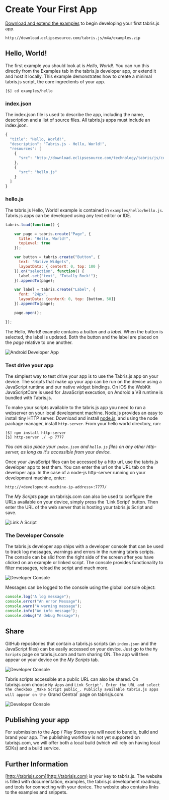 # Create Your First App
[Download and extend the examples](http://download.eclipsesource.com/tabris.js/m4a/examples.zip) to begin developing your first tabris.js app.

    http://download.eclipsesource.com/tabris.js/m4a/examples.zip

## Hello, World!
The first example you should look at is *Hello, World!*. You can run this directly from the Examples tab in the tabris.js developer app, or extend it and host it locally. This example demonstrates how to create a minimal tabris.js script, the core ingredients of your app.

    [$] cd examples/hello

### index.json
The index.json file is used to describe the app, including the name, description and a list of source files. All tabris.js apps must include an index.json.
```js
{
  "title": "Hello, World!",
  "description": "Tabris.js - Hello, World!",
  "resources": [
    {
      "src": "http://download.eclipsesource.com/technology/tabris/js/current/tabris.min.js"
    },
    {
      "src": "hello.js"
    }
  ]
}
```

### hello.js
The tabris.js Hello, World! example is contained in `examples/hello/hello.js`. Tabris.js apps can be developed using any text editor or IDE.

```js
tabris.load(function() {

    var page = tabris.create("Page", {
      title: "Hello, World!",
      topLevel: true
    });

    var button = tabris.create("Button", {
      text: "Native Widgets",
      layoutData: { centerX: 0, top: 100 }
    }).on("selection", function() {
      label.set("text", "Totally Rock!");
    }).appendTo(page);

    var label = tabris.create("Label", {
      font: "24px",
      layoutData: {centerX: 0, top: [button, 50]}
    }).appendTo(page);

    page.open();

});
```

The Hello, World! example contains a *button* and a *label*. When the button is selected, the label is updated. Both the button and the label are placed on the *page* relative to one another.

![Android Developer App](img/hello.png)

### Test drive your app
The simplest way to test drive your app is to use the Tabris.js app on your device. The scripts that make up your app can be run on the device using a JavaScript runtime and our native widget bindings. On iOS the WebKit JavaScriptCore is used for JavaScript execution, on Android a V8 runtime is bundled with Tabris.js.

To make your scripts available to the tabris.js app you need to run a  webserver on your local development machine. Node.js provides an easy to install tiny HTTP server. Download and install [node.js](http://nodejs.org/), and using the node package manager, install `http-server`. From your hello world directory, run:

    [$] npm install http-server
    [$] http-server ./ -p 7777

*You can also place your `index.json` and `hello.js` files on any other http-server, as long as it's accessible from your device.*

Once your JavaScript files can be accessed by a http url, use the tabris.js developer app to test them. You can enter the url on the URL tab on the developer app. In the case of a node-js http-server running on your development machine, enter:

    http://<development-machine-ip-address>:7777/

The _My Scripts_ page on tabrisjs.com can also be used to configure the URLs available on your device, simply press the `Link Script' button. Then enter the URL of the web server that is hosting your tabris.js Script and save.

![Link A Script](img/link-app.png)

### The Developer Console
The tabris.js developer app ships with a developer console that can be used to track log messages, warnings and errors in the running tabris scripts. The console can be slid from the right side of the screen after you have clicked on an example or linked script. The console provides functionality to filter messages, reload the script and much more.

![Developer Console](img/console-android.png)

Messages can be logged to the console using the global console object:

```js
console.log("A log message");
console.error("An error Message");
console.warn("A warning message");
console.info("An info message");
console.debug("A debug Message");
```

## Share
GitHub repositories that contain a tabris.js scripts (an `index.json` and the JavaScript files) can be easily accessed on your device. Just go to the `My Scripts` page on tabris.js.com and turn sharing ON. The app will then appear on your device on the _My Scripts_ tab.

![Developer Console](img/link-github.png)

Tabris scripts accessible at a public URL can also be shared. On tabrisjs.com choose `My Apps` and `Link Script'. Enter the URL and select the checkbox _Make Script public_. Publicly available tabris.js apps will appear on the `Grand Central` page on tabrisjs.com.

![Developer Console](img/share-public.png)

## Publishing your app

For submission to the App / Play Stores you will need to bundle, build and brand your app. The publishing workflow is not yet supported on tabrisjs.com, we will offer both a local build (which will rely on having local SDKs) and a build service.


## Further Information
[http://tabrisjs.com](http://tabrisjs.com) is your key to tabris.js. The website is filled with documentation, examples, the tabris.js development roadmap, and tools for connecting with your device. The website also contains links to the examples and snippets.
